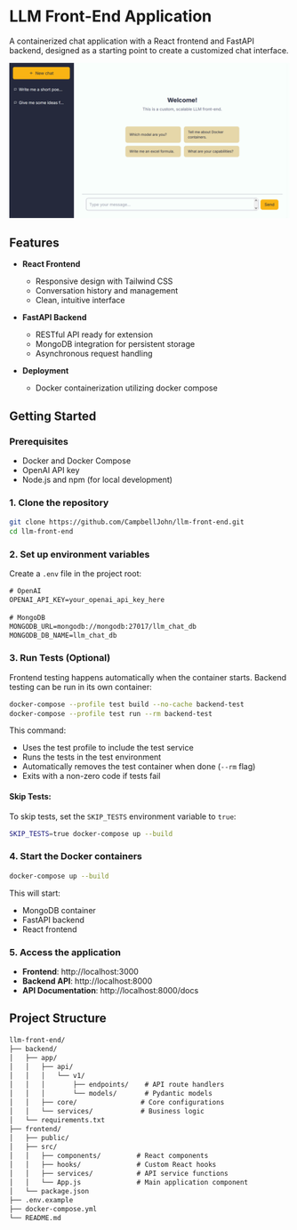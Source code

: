 # LLM Front-End Application

A containerized chat application with a React frontend and FastAPI backend, designed as a starting point to create a customized chat interface.

<center>
  <img src="./llm-front-end-screenshot.png" alt="Screenshot" width="800" />
</center>

## Features

- **React Frontend**
  - Responsive design with Tailwind CSS
  - Conversation history and management
  - Clean, intuitive interface

- **FastAPI Backend**
  - RESTful API ready for extension
  - MongoDB integration for persistent storage
  - Asynchronous request handling

- **Deployment**
  - Docker containerization utilizing docker compose

## Getting Started

### Prerequisites

- Docker and Docker Compose
- OpenAI API key
- Node.js and npm (for local development)

### 1. Clone the repository

```bash
git clone https://github.com/CampbellJohn/llm-front-end.git
cd llm-front-end
```

### 2. Set up environment variables

Create a `.env` file in the project root:

```env
# OpenAI
OPENAI_API_KEY=your_openai_api_key_here

# MongoDB
MONGODB_URL=mongodb://mongodb:27017/llm_chat_db
MONGODB_DB_NAME=llm_chat_db
```

### 3. Run Tests (Optional)

Frontend testing happens automatically when the container starts. Backend testing can be run in its own container:

```bash
docker-compose --profile test build --no-cache backend-test
docker-compose --profile test run --rm backend-test
```

This command:
- Uses the test profile to include the test service
- Runs the tests in the test environment
- Automatically removes the test container when done (`--rm` flag)
- Exits with a non-zero code if tests fail

#### Skip Tests:

To skip tests, set the `SKIP_TESTS` environment variable to `true`:

```bash
SKIP_TESTS=true docker-compose up --build
```

### 4. Start the Docker containers

```bash
docker-compose up --build
```

This will start:
- MongoDB container
- FastAPI backend
- React frontend

### 5. Access the application

- **Frontend**: http://localhost:3000
- **Backend API**: http://localhost:8000
- **API Documentation**: http://localhost:8000/docs

## Project Structure

```
llm-front-end/
├── backend/
│   ├── app/
│   │   ├── api/
│   │   │   └── v1/
│   │   │       ├── endpoints/    # API route handlers
│   │   │       └── models/       # Pydantic models
│   │   ├── core/                # Core configurations
│   │   └── services/            # Business logic
│   └── requirements.txt
├── frontend/
│   ├── public/
│   ├── src/
│   │   ├── components/         # React components
│   │   ├── hooks/              # Custom React hooks
│   │   ├── services/           # API service functions
│   │   └── App.js              # Main application component
│   └── package.json
├── .env.example
├── docker-compose.yml
└── README.md
```